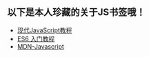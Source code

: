 ## 以下是本人珍藏的关于JS书签哦！

- [现代JavaScript教程](https://zh.javascript.info/)
- [ES6 入门教程](https://es6.ruanyifeng.com/)
- [MDN-Javascript](https://developer.mozilla.org/zh-CN/docs/Web/JavaScript)